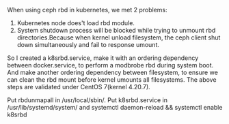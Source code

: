 When using ceph rbd in kubernetes, we met 2 problems:
1. Kubernetes node does't load rbd module.
2. System shutdown process will be blocked while trying to unmount rbd directories.Because when kernel unload filesystem, the ceph client shut down simultaneously and fail to response umount.
 
So I created a k8srbd.service, make it with an ordering dependency between docker.service, to perform a modbrobe rbd during system boot.
And make another ordering dependency between filesystem, to ensure we can clean the rbd mount before kernel umounts all filesystems.
The above steps are validated under CentOS 7(kernel 4.20.7).

Put rbdunmapall in /usr/local/sbin/.
Put k8srbd.service in /usr/lib/systemd/system/ and systemctl daemon-reload && systemctl enable k8srbd
